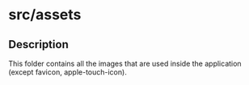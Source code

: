# src/assets

## Description

This folder contains all the images that are used inside the application (except favicon, apple-touch-icon).
